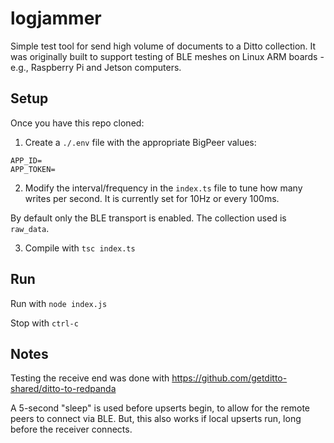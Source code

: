 # logjammer

Simple test tool for send high volume of documents to a Ditto collection. It
was originally built to support testing of BLE meshes on Linux ARM boards -
e.g., Raspberry Pi and Jetson computers.

## Setup

Once you have this repo cloned:

1) Create a `./.env` file with the appropriate BigPeer values:

```
APP_ID=
APP_TOKEN=
```

2) Modify the interval/frequency in the `index.ts` file to tune how many writes
per second.  It is currently set for 10Hz or every 100ms.

By default only the BLE transport is enabled. The collection used is `raw_data`.

3) Compile with `tsc index.ts`

## Run

Run with `node index.js`

Stop with `ctrl-c`

## Notes

Testing the receive end was done with https://github.com/getditto-shared/ditto-to-redpanda

A 5-second "sleep" is used before upserts begin, to allow for the remote peers to connect
via BLE.  But, this also works if local upserts run, long before the receiver connects.
